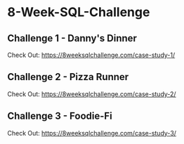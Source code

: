 # 8-Week-SQL-Challenge
 
 ## Challenge 1 - Danny's Dinner
Check Out: https://8weeksqlchallenge.com/case-study-1/
  
 ## Challenge 2 - Pizza Runner
Check Out: https://8weeksqlchallenge.com/case-study-2/
 
 ## Challenge 3 - Foodie-Fi
 Check Out: https://8weeksqlchallenge.com/case-study-3/